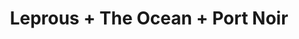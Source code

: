 ---
layout: post
category: concert
title: Leprous + The Ocean + Port Noir
artists: 
- Leprous
- The Ocean
- Port Noir
place: 
- Cabaret Sauvage
country: France
city: Paris
---